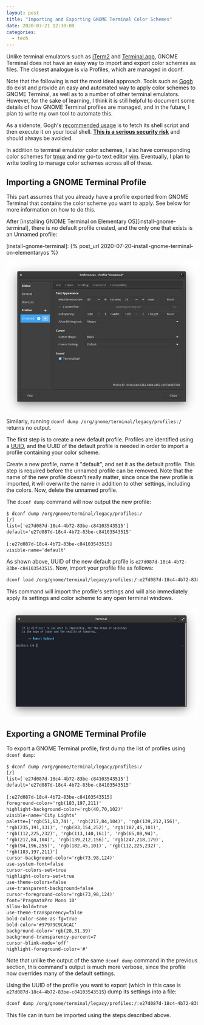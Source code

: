 ```yaml
---
layout: post
title: "Importing and Exporting GNOME Terminal Color Schemes"
date: 2020-07-21 12:30:00
categories:
  - tech
---
```


Unlike terminal emulators such as [iTerm2][iterm2] and
[Terminal.app][terminal-app], GNOME Terminal does not have an easy way to import
and export color schemes as files. The closest analogue is via Profiles, which
are managed in dconf.

[iterm2]: https://www.iterm2.com/
[terminal-app]: https://support.apple.com/guide/terminal/welcome/mac

Note that the following is not the most ideal approach. Tools such as
[Gogh][gogh] do exist and provide an easy and automated way to apply color
schemes to GNOME Terminal, as well as to a number of other terminal emulators.
However, for the sake of learning, I think it is still helpful to document some
details of how GNOME Terminal profiles are managed, and in the future, I plan
to write my own tool to automate this.

[gogh]: https://github.com/Mayccoll/Gogh

As a sidenote, Gogh's [recommended usage][gogh-install] is to fetch its shell
script and then execute it on your local shell. [**This is a serious security
risk**][dont-pipe-to-shell] and should always be avoided.

[gogh-install]: https://github.com/Mayccoll/Gogh#install
[dont-pipe-to-shell]: https://www.seancassidy.me/dont-pipe-to-your-shell.html

In addition to terminal emulator color schemes, I also have corresponding color
schemes for [tmux][tmux] and my go-to text editor [vim][vim]. Eventually, I
plan to write tooling to manage color schemes across all of these.

[tmux]: https://github.com/tmux/tmux/wiki
[vim]: https://www.vim.org/

## Importing a GNOME Terminal Profile

This part assumes that you already have a profile exported from GNOME Terminal
that contains the color scheme you want to apply. See below for more information
on how to do this.

After [installing GNOME Terminal on Elementary OS][install-gnome-terminal],
there is no default profile created, and the only one that exists is an
Unnamed profile:

[install-gnome-terminal]: {% post_url 2020-07-20-install-gnome-terminal-on-elementaryos %}

![GNOME Terminal Unnamed profile](/assets/img/gnome-terminal-unnamed-profile.png)

Similarly, running `dconf dump /org/gnome/terminal/legacy/profiles:/` returns
no output.

The first step is to create a new default profile. Profiles are identified
using a [UUID][uuid], and the UUID of the default profile is needed in order
to import a profile containing your color scheme.

[uuid]: https://tools.ietf.org/html/rfc4122

Create a new profile, name it "default", and set it as the default profile.
This step is required before the unnamed profile can be removed. Note that the
name of the new profile doesn't really matter, since once the new profile is
imported, it will overwrite the name in addition to other settings, including
the colors. Now, delete the unnamed profile.

The `dconf dump` command will now output the new profile:

```
$ dconf dump /org/gnome/terminal/legacy/profiles:/
[/]
list=['e27d087d-18c4-4b72-83be-c84103543515']
default='e27d087d-18c4-4b72-83be-c84103543515'

[:e27d087d-18c4-4b72-83be-c84103543515]
visible-name='default'
```

As shown above, UUID of the new default profile is
`e27d087d-18c4-4b72-83be-c84103543515`. Now, import your profile file as
follows:

```sh
dconf load /org/gnome/terminal/legacy/profiles:/:e27d087d-18c4-4b72-83be-c84103543515/ < citylights-profile.dconf
```

This command will import the profile's settings and will also immediately apply
its settings and color scheme to any open terminal windows.

![GNOME Terminal profile installed](/assets/img/gnome-terminal-profile-installed.png)

## Exporting a GNOME Terminal Profile

To export a GNOME Terminal profile, first dump the list of profiles using
`dconf dump`:

```
$ dconf dump /org/gnome/terminal/legacy/profiles:/
[/]
list=['e27d087d-18c4-4b72-83be-c84103543515']
default='e27d087d-18c4-4b72-83be-c84103543515'

[:e27d087d-18c4-4b72-83be-c84103543515]
foreground-color='rgb(183,197,211)'
highlight-background-color='rgb(40,70,102)'
visible-name='City Lights'
palette=['rgb(51,63,74)', 'rgb(217,84,104)', 'rgb(139,212,156)', 'rgb(235,191,131)', 'rgb(83,154,252)', 'rgb(182,45,101)', 'rgb(112,225,232)', 'rgb(113,140,161)', 'rgb(65,80,94)', 'rgb(217,84,104)', 'rgb(139,212,156)', 'rgb(247,218,179)', 'rgb(94,196,255)', 'rgb(182,45,101)', 'rgb(112,225,232)', 'rgb(183,197,211)']
cursor-background-color='rgb(73,98,124)'
use-system-font=false
cursor-colors-set=true
highlight-colors-set=true
use-theme-colors=false
use-transparent-background=false
cursor-foreground-color='rgb(73,98,124)'
font='PragmataPro Mono 10'
allow-bold=true
use-theme-transparency=false
bold-color-same-as-fg=true
bold-color='#97979C9CACAC'
background-color='rgb(28,31,39)'
background-transparency-percent=7
cursor-blink-mode='off'
highlight-foreground-color='#'
```

Note that unlike the output of the same `dconf dump` command in the previous
section, this command's output is much more verbose, since the profile now
overrides many of the default settings.

Using the UUID of the profile you want to export (which in this case is
`e27d087d-18c4-4b72-83be-c84103543515`) dump its settings into a file:

```sh
dconf dump /org/gnome/terminal/legacy/profiles:/:e27d087d-18c4-4b72-83be-c84103543515/ > citylights-profile.dconf
```

This file can in turn be imported using the steps described above.
